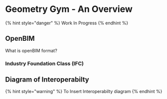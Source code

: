 # Geometry Gym - An Overview

{% hint style="danger" %}
Work In Progress
{% endhint %}

## OpenBIM

What is openBIM format?

### Industry Foundation Class \(IFC\)

## Diagram of Interoperabilty

{% hint style="warning" %}
To Insert Interoperabilty diagram
{% endhint %}





